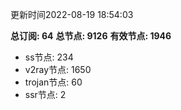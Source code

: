 更新时间2022-08-19 18:54:03

**总订阅: 64**
**总节点: 9126**
**有效节点: 1946**
- ss节点: 234
- v2ray节点: 1650
- trojan节点: 60
- ssr节点: 2
